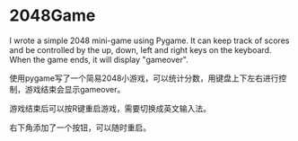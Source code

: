 # 2048Game
I wrote a simple 2048 mini-game using Pygame. It can keep track of scores and be controlled by the up, down, left and right keys on the keyboard. When the game ends, it will display "gameover".

使用pygame写了一个简易2048小游戏，可以统计分数，用键盘上下左右进行控制，游戏结束会显示gameover。

游戏结束后可以按R键重启游戏，需要切换成英文输入法。

右下角添加了一个按钮，可以随时重启。
